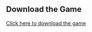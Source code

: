 ## Download the Game
[Click here to download the game](https://drive.google.com/file/d/12MgX9x47JcwDS5B9oowe5rSNYMfpgoG2/view?usp=drive_link)
